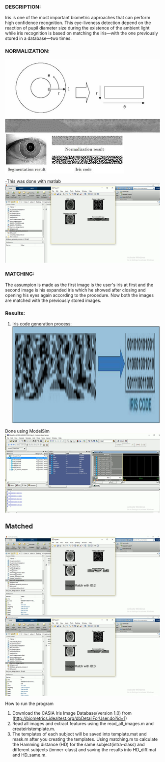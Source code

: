 ### DESCRIPTION:
Iris is one of the most important biometric approaches that can perform high confidence recognition.
This eye-liveness detection depend on the reaction of pupil diameter size during the existence of the
ambient light while iris recognition is based on matching the iris—with the one previously stored in 
a database—two times.

### NORMALIZATION:
![image](/images/7.jpg)
![image](/images/8.jpg)
![image](/images/normalisetoiris.jpg)

-This was done with matlab 
![image](/images/test.png)

### MATCHING:
The assumpion is made as the first image is the user's iris at first and the second image is his expanded iris which he showed after closing and opening his eyes 
again according to the procedure. Now both the images are matched with the previously stored images.

### Results:
1. Iris code generation process:
![image](/images/iriscode01.png)

Done using ModelSim
![image](/images/codegen.png)

## Matched
![image](/images/id2.png)
![image](/images/id3.png)

How to run the program
1. Download the CASIA Iris Image Database(version 1.0) from (http://biometrics.idealtest.org/dbDetailForUser.do?id=1) 
2. Read all images and extract features using the read_all_images.m and createiristemplate.m. 
3. The templates of each subject will be saved into template.mat and mask.m after you creating the templates. Using matching.m to calculate the Hamming distance (HD) for the same subject(intra-class) and different subjects (innner-class) and saving the results into HD_diff.mat and HD_same.m.
